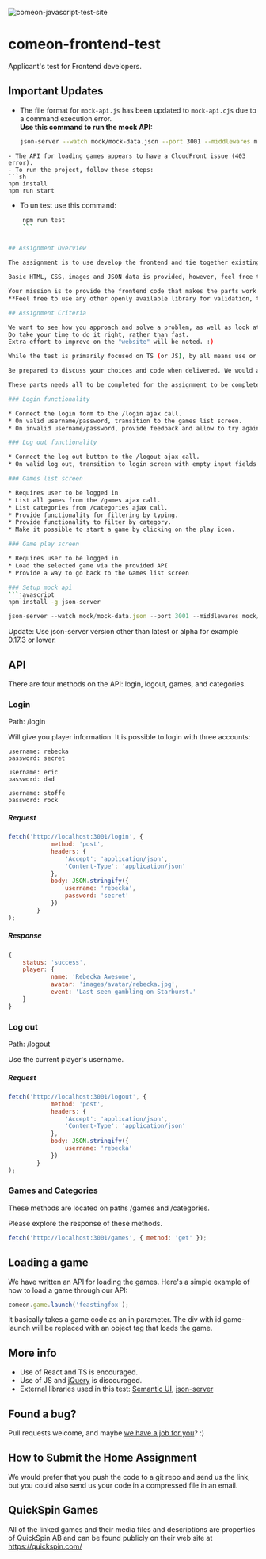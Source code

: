![comeon-javascript-test-site](example.png)
# comeon-frontend-test

Applicant's test for Frontend developers.

## Important Updates

- The file format for `mock-api.js` has been updated to `mock-api.cjs` due to a command execution error.  
  **Use this command to run the mock API:**
  ```sh
  json-server --watch mock/mock-data.json --port 3001 --middlewares mock/mock-api.cjs
```
- The API for loading games appears to have a CloudFront issue (403 error).
- To run the project, follow these steps:
```sh
npm install
npm run start
```
- To un test use this command:
```sh
    npm run test
    ```


## Assignment Overview

The assignment is to use develop the frontend and tie together existing data to create a minimal, working casino website.

Basic HTML, CSS, images and JSON data is provided, however, feel free to impress by changing and enhancing any of these parts for an even better experience!

Your mission is to provide the frontend code that makes the parts work as described, below.
**Feel free to use any other openly available library for validation, templating, dependency injection, etc.**

## Assignment Criteria

We want to see how you approach and solve a problem, as well as look at code style and quality.
Do take your time to do it right, rather than fast.
Extra effort to improve on the "website" will be noted. :)

While the test is primarily focused on TS (or JS), by all means use or change the HTML or CSS when that makes sense. We expect the app to be functional across various devices a.k.a responsive.

Be prepared to discuss your choices and code when delivered. We would also expect you to answer on how to extend the application to include more features and functionality.

These parts needs all to be completed for the assignment to be complete:

### Login functionality

* Connect the login form to the /login ajax call.
* On valid username/password, transition to the games list screen.
* On invalid username/password, provide feedback and allow to try again.

### Log out functionality

* Connect the log out button to the /logout ajax call.
* On valid log out, transition to login screen with empty input fields.

### Games list screen

* Requires user to be logged in
* List all games from the /games ajax call.
* List categories from /categories ajax call.
* Provide functionality for filtering by typing.
* Provide functionality to filter by category.
* Make it possible to start a game by clicking on the play icon.

### Game play screen

* Requires user to be logged in
* Load the selected game via the provided API
* Provide a way to go back to the Games list screen

### Setup mock api
```javascript
npm install -g json-server
```

```javascript
json-server --watch mock/mock-data.json --port 3001 --middlewares mock/mock-api.js
```

Update: Use json-server version other than latest or alpha for example 0.17.3 or lower.

## API
There are four methods on the API: login, logout, games, and categories.

### Login
Path: /login

Will give you player information.
It is possible to login with three accounts:

```
username: rebecka
password: secret

username: eric
password: dad

username: stoffe
password: rock
```

##### Request
```javascript
fetch('http://localhost:3001/login', {
            method: 'post',
            headers: {
                'Accept': 'application/json',
                'Content-Type': 'application/json'
            },
            body: JSON.stringify({
                username: 'rebecka',
                password: 'secret'
            })
        }
);
```

##### Response
```javascript
{
	status: 'success',
	player: {
            name: 'Rebecka Awesome',
            avatar: 'images/avatar/rebecka.jpg',
            event: 'Last seen gambling on Starburst.'            
    }
}
```

### Log out
Path: /logout

Use the current player's username.

##### Request
```javascript
fetch('http://localhost:3001/logout', {
            method: 'post',
            headers: {
                'Accept': 'application/json',
                'Content-Type': 'application/json'
            },
            body: JSON.stringify({
                username: 'rebecka'
            })
        }
);
```

### Games and Categories
These methods are located on paths /games and /categories.

Please explore the response of these methods.
```javascript
fetch('http://localhost:3001/games', { method: 'get' });
```


## Loading a game

We have written an API for loading the games. Here's a simple example of how to load a game through our API:

```javascript
comeon.game.launch('feastingfox');
```

It basically takes a game code as an in parameter.
The div with id game-launch will be replaced with an object tag that loads the game.

## More info

- Use of React and TS is encouraged.
- Use of JS and [jQuery](https://jquery.com/) is discouraged. 
- External libraries used in this test: [Semantic UI](http://semantic-ui.com/), [json-server](https://github.com/typicode/json-server)

## Found a bug?

Pull requests welcome, and maybe [we have a job for you](http://jobs.comeon.com/)? :)

## How to Submit the Home Assignment
We would prefer that you push the code to a git repo and send us the link, but you could also send us your code in a compressed file in an email.

## QuickSpin Games

All of the linked games and their media files and descriptions are properties of QuickSpin AB and can be found publicly on their web site at https://quickspin.com/
